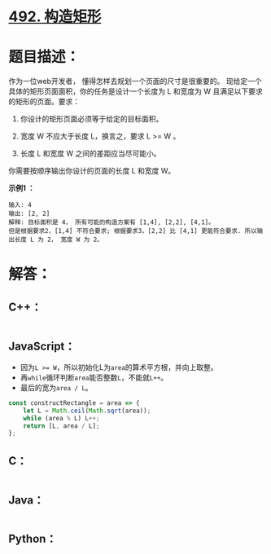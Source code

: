 # [492. 构造矩形](https://leetcode-cn.com/problems/construct-the-rectangle/)

# 题目描述：

作为一位web开发者， 懂得怎样去规划一个页面的尺寸是很重要的。 现给定一个具体的矩形页面面积，你的任务是设计一个长度为 L 和宽度为 W 且满足以下要求的矩形的页面。要求：

1. 你设计的矩形页面必须等于给定的目标面积。

2. 宽度 W 不应大于长度 L，换言之，要求 L >= W 。

3. 长度 L 和宽度 W 之间的差距应当尽可能小。

你需要按顺序输出你设计的页面的长度 L 和宽度 W。

**示例1 ：**

```
输入: 4
输出: [2, 2]
解释: 目标面积是 4， 所有可能的构造方案有 [1,4], [2,2], [4,1]。
但是根据要求2，[1,4] 不符合要求; 根据要求3，[2,2] 比 [4,1] 更能符合要求. 所以输出长度 L 为 2， 宽度 W 为 2。
```



# 解答：

## C++：

```C++

```

## JavaScript：

- 因为`L >= W`，所以初始化L为`area`的算术平方根，并向上取整。
- 再`while`循环判断`area`能否整数`L`，不能就`L++`。
- 最后的宽为`area / L`。

```javascript
const constructRectangle = area => {
    let L = Math.ceil(Math.sqrt(area));
    while (area % L) L++;
    return [L, area / L];
};
```

## C：
```c

```

## Java：
```java

```

## Python：

```python

```

